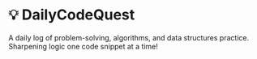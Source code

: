 # 💡 DailyCodeQuest

A daily log of problem-solving, algorithms, and data structures practice. Sharpening logic one code snippet at a time!
